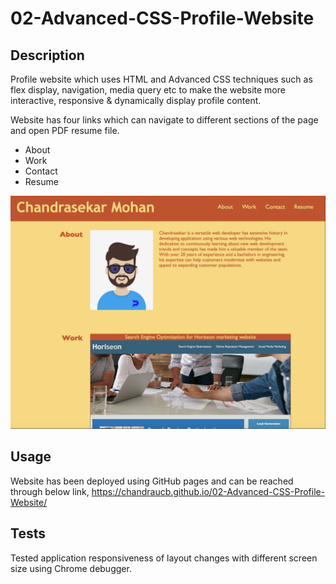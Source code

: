 # 02-Advanced-CSS-Profile-Website

## Description

Profile website which uses HTML and Advanced CSS techniques such as flex display, navigation, media query etc to make the website more interactive, responsive & dynamically display profile content. 

Website has four links which can navigate to different sections of the page and open PDF resume file. 
- About
- Work
- Contact
- Resume

![Screenshot](./assets/images/screenshot.jpg)
## Usage

Website has been deployed using GitHub pages and can be reached through below link,
https://chandraucb.github.io/02-Advanced-CSS-Profile-Website/

## Tests

Tested application responsiveness of layout changes with different screen size using Chrome debugger.